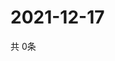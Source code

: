 # 2021-12-17
  共 0条

  <!-- BEGIN -->
  <!-- 最后更新时间Fri Dec 17 2021 08:05:56 GMT+0000 (Coordinated Universal Time) -->
  
  <!-- END -->
  
  